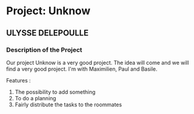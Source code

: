 # Project: Unknow

## ULYSSE DELEPOULLE

### Description of the Project

Our project Unknow is a very good project. The idea will come and we will find a very good project. I'm with Maximilien, Paul and Basile.

Features : 
1. The possibility to add something
2. To do a planning 
3. Fairly distribute the tasks to the roommates